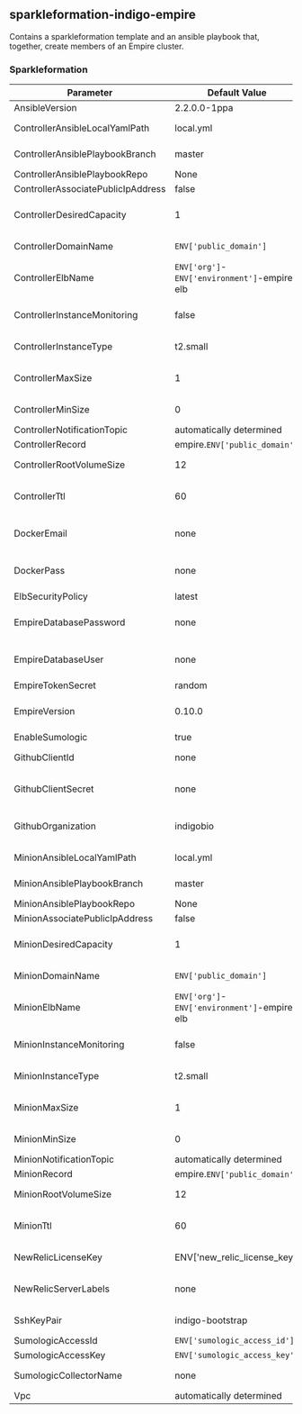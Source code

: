 ## sparkleformation-indigo-empire

Contains a sparkleformation template and an ansible playbook that, together, create members of an Empire cluster.

### Sparkleformation

| Parameter | Default Value | Purpose |
|-----------|---------------|---------|
| AnsibleVersion | 2.2.0.0-1ppa | Version of Ansible to install |
| ControllerAnsibleLocalYamlPath | local.yml | Path to ansible's local.yml file |
| ControllerAnsiblePlaybookBranch | master | Branch of git repository to clone |
| ControllerAnsiblePlaybookRepo | None | URL of this git repository |
| ControllerAssociatePublicIpAddress | false | No reason to change this |
| ControllerDesiredCapacity | 1 | Increase to create more controllers.  Recommend setting to 2. |
| ControllerDomainName | `ENV['public_domain']` | The public domain of the environment | 
| ControllerElbName | `ENV['org']`-`ENV['environment']`-empire-elb | No reason to change |
| ControllerInstanceMonitoring | false | Set to true to enable detailed cloudwatch monitoring (additional costs apply) |
| ControllerInstanceType | t2.small | Controls the size of each controller instance | 
| ControllerMaxSize | 1 | Increase to allow more controllers.  Recommend setting to 2. |
| ControllerMinSize | 0 | Minimum allowable number of Empire controllers |
| ControllerNotificationTopic | automatically determined | No need to change |
| ControllerRecord | empire.`ENV['public_domain']` | No need to change |
| ControllerRootVolumeSize | 12 | The root (/) volume size on the controller | 
| ControllerTtl | 60 | The TTL of the empire.`ENV['public_domain']` DNS record |
| DockerEmail | none | The e-mail of our Docker registry deployment user's account |
| DockerPass | none | The password of our Docer registry deployment user's account |
| ElbSecurityPolicy | latest | No reason to change | 
| EmpireDatabasePassword | none | The password of the Empire RDS instance's non-privileged user account |
| EmpireDatabaseUser | none | The name of the Empire RDS instance's non-privileged user account |
| EmpireTokenSecret | random | ?? |
| EmpireVersion | 0.10.0 | The version of the remind101/empire docker image to run |
| EnableSumologic | true | Enables sumologic |
| GithubClientId | none | The github client that has access to Empire's API |
| GithubClientSecret | none | Secret for the github client that has access to Empire's API |
| GithubOrganization | indigobio | The github organization that has been granted access to Empire's API |
| MinionAnsibleLocalYamlPath | local.yml | Path to ansible's local.yml file |
| MinionAnsiblePlaybookBranch | master | Branch of git repository to clone |
| MinionAnsiblePlaybookRepo | None | URL of this git repository |
| MinionAssociatePublicIpAddress | false | No reason to change this |
| MinionDesiredCapacity | 1 | Increase to create more minions.  Recommend setting to 2. |
| MinionDomainName | `ENV['public_domain']` | The public domain of the environment | 
| MinionElbName | `ENV['org']`-`ENV['environment']`-empire-elb | No reason to change |
| MinionInstanceMonitoring | false | Set to true to enable detailed cloudwatch monitoring (additional costs apply) |
| MinionInstanceType | t2.small | Controls the size of each minion instance | 
| MinionMaxSize | 1 | Increase to allow more minions.  Recommend setting to 2. |
| MinionMinSize | 0 | Minimum allowable number of Empire minions |
| MinionNotificationTopic | automatically determined | No need to change |
| MinionRecord | empire.`ENV['public_domain']` | No need to change |
| MinionRootVolumeSize | 12 | The root (/) volume size on the minion | 
| MinionTtl | 60 | The TTL of the empire.`ENV['public_domain']` DNS record |
| NewRelicLicenseKey | ENV['new_relic_license_key'] | The New Relic API license key |
| NewRelicServerLabels | none | A comma-delimited set of colon-separated Key/Value pairs |
| SshKeyPair | indigo-bootstrap | The SSH key to use for each instance's 'ubuntu' account |
| SumologicAccessId | `ENV['sumologic_access_id']` | SumoLogic credentials | 
| SumologicAccessKey | `ENV['sumologic_access_key']` | SumoLogic credentials | 
| SumologicCollectorName | none | The instance's fully qualified hostname if left blank |
| Vpc | automatically determined | cannot change |

